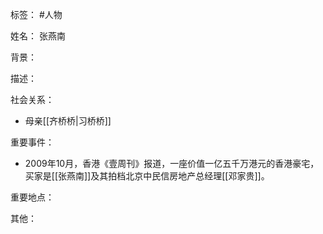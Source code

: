 标签： #人物

姓名：
张燕南

背景：

描述：

社会关系：
- 母亲[[齐桥桥|习桥桥]]

重要事件：
- 2009年10月，香港《壹周刊》报道，一座价值一亿五千万港元的香港豪宅，买家是[[张燕南]]及其拍档北京中民信房地产总经理[[邓家贵]]。

重要地点：

其他：
